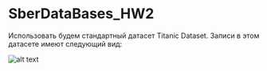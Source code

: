 # SberDataBases_HW2

Использовать будем стандартный датасет Titanic Dataset. Записи в этом датасете имеют следующий вид:

![alt text](http://url/to/img.png)
